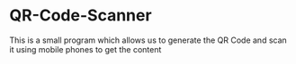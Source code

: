 # QR-Code-Scanner
This is a small program which allows us to generate the QR Code and scan it using mobile phones to get the content
